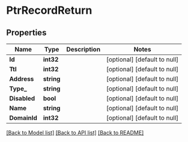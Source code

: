 # PtrRecordReturn

## Properties
Name | Type | Description | Notes
------------ | ------------- | ------------- | -------------
**Id** | **int32** |  | [optional] [default to null]
**Ttl** | **int32** |  | [optional] [default to null]
**Address** | **string** |  | [optional] [default to null]
**Type_** | **string** |  | [optional] [default to null]
**Disabled** | **bool** |  | [optional] [default to null]
**Name** | **string** |  | [optional] [default to null]
**DomainId** | **int32** |  | [optional] [default to null]

[[Back to Model list]](../README.md#documentation-for-models) [[Back to API list]](../README.md#documentation-for-api-endpoints) [[Back to README]](../README.md)


